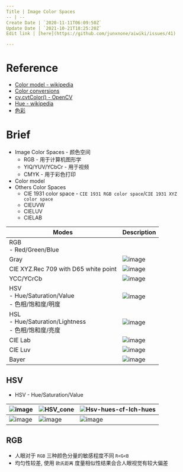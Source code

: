 ```yaml
---
Title | Image Color Spaces
-- | --
Create Date | `2020-11-11T06:09:50Z`
Update Date | `2021-10-21T18:25:20Z`
Edit link | [here](https://github.com/junxnone/aiwiki/issues/41)

---
```

# Reference
- [Color model - wikipedia](https://en.wikipedia.org/wiki/Color_model)
- [Color conversions](https://docs.opencv.org/master/de/d25/imgproc_color_conversions.html)
- [cv.cvtColor() - OpenCV](https://github.com/junxnone/examples/issues/26)
- [Hue - wikipedia](https://en.wikipedia.org/wiki/Hue)
- [色彩](http://vr.theatre.ntu.edu.tw/fineart/chap04/chap04-02.htm)


# Brief
- Image Color Spaces - 颜色空间
  - RGB - 用于计算机图形学
  - YIQ/YUV/YCbCr - 用于视频
  - CMYK - 用于彩色打印
- Color model
- Others Color Spaces
  - CIE 1931 color space - `CIE 1931 RGB color space`/`CIE 1931 XYZ color space`
  - CIEUVW
  - CIELUV
  - CIELAB

Modes | Description
-- | --
RGB<br>- Red/Green/Blue | 
Gray | ![image](https://user-images.githubusercontent.com/2216970/98776339-b7275780-2429-11eb-84fe-e688c324bdc4.png)
CIE XYZ.Rec 709 with D65 white point | ![image](https://user-images.githubusercontent.com/2216970/98776369-c3131980-2429-11eb-93b3-af1efe716fba.png)
YCC/YCrCb | ![image](https://user-images.githubusercontent.com/2216970/98776407-d58d5300-2429-11eb-8bcf-2ca29c070d94.png)
HSV <br>- Hue/Saturation/Value<br>- 色相/饱和度/明度| ![image](https://user-images.githubusercontent.com/2216970/98776460-eb9b1380-2429-11eb-82be-3093e81bf0ed.png)
HSL<br>- Hue/Saturation/Lightness<br>- 色相/饱和度/亮度 | ![image](https://user-images.githubusercontent.com/2216970/98776483-f786d580-2429-11eb-9c33-42333a568e4d.png)
CIE Lab | ![image](https://user-images.githubusercontent.com/2216970/98776510-053c5b00-242a-11eb-8503-41a7f538cc5f.png)
CIE Luv | ![image](https://user-images.githubusercontent.com/2216970/98776527-0ec5c300-242a-11eb-9533-05cc5995c48d.png)
Bayer | ![image](https://user-images.githubusercontent.com/2216970/98776539-14bba400-242a-11eb-91d3-1f46d49f0610.png)

## HSV
- HSV -  Hue/Saturation/Value

![image](https://user-images.githubusercontent.com/2216970/101112203-c1e39f80-3617-11eb-9c6b-62a5e9d387c9.png) | ![HSV_cone](https://user-images.githubusercontent.com/2216970/101111758-d6736800-3616-11eb-9695-de186dbb872e.jpg) | ![Hsv-hues-cf-lch-hues](https://user-images.githubusercontent.com/2216970/101111776-dd9a7600-3616-11eb-8d07-4d4587c762ab.png) 
-- | -- | --
 ![image](https://user-images.githubusercontent.com/2216970/101111902-25b99880-3617-11eb-9239-c1201c8c423b.png) | ![image](https://user-images.githubusercontent.com/2216970/101111876-15a1b900-3617-11eb-9b4b-433e812701e8.png) | ![image](https://user-images.githubusercontent.com/2216970/101112317-f9524c00-3617-11eb-8546-311d747d3007.png)


## RGB
- 人眼对于 `RGB` 三种颜色分量的敏感程度不同 `R<G<B`
- 均匀性较差, 使用 `欧氏距离` 度量相似性结果会合人眼视觉有较大偏差
